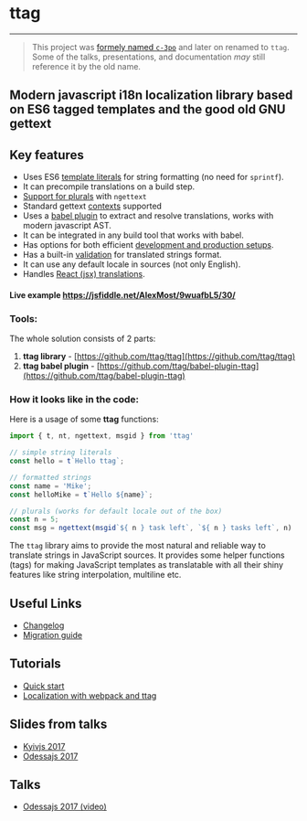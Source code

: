 # ttag
------

> This project was [formely named `c-3po`](https://github.com/c-3po-org/c-3po/issues/105) and later on renamed to `ttag`.
> Some of the talks, presentations, and documentation _may_ still reference it by the old name.

## Modern javascript i18n localization library based on ES6 tagged templates and the good old GNU gettext

## Key features
* Uses ES6 [template literals](https://developer.mozilla.org/en-US/docs/Web/JavaScript/Reference/Template_literals)
  for string formatting (no need for `sprintf`).
* It can precompile translations on a build step.
* [Support for plurals](reference-ngettext.md) with `ngettext`
* Standard gettext [contexts](reference-contexts.md) supported
* Uses a [babel plugin](https://github.com/ttag/babel-plugin-tag) to extract and resolve translations,
  works with modern javascript AST.
* It can be integrated in any build tool that works with babel.
* Has options for both efficient [development and production setups](localization-with-webpack.md).
* Has a built-in [validation](validation.md) for translated strings format.
* It can use any default locale in sources (not only English).
* Handles [React (jsx) translations](reference-jt-tag.md).

#### Live example https://jsfiddle.net/AlexMost/9wuafbL5/30/

### Tools:

The whole solution consists of 2 parts:

1. **ttag library** - [https://github.com/ttag/ttag](https://github.com/ttag/ttag)
2. **ttag babel plugin** - [https://github.com/ttag/babel-plugin-ttag](https://github.com/ttag/babel-plugin-ttag)

### How it looks like in the code:

Here is a usage of some **ttag** functions:

```js
import { t, nt, ngettext, msgid } from 'ttag'

// simple string literals
const hello = t`Hello ttag`;

// formatted strings
const name = 'Mike';
const helloMike = t`Hello ${name}`;

// plurals (works for default locale out of the box)
const n = 5;
const msg = ngettext(msgid`${ n } task left`, `${ n } tasks left`, n)
```

The `ttag` library aims to provide the most natural and reliable way to translate strings in JavaScript sources. It 
provides some helper functions (tags) for making JavaScript templates as translatable with all their shiny 
features like string interpolation, multiline etc.

## Useful Links
* [Changelog](CHANGELOG.md)
* [Migration guide](MIGRATION.md)

## Tutorials
* [Quick start](quick-start.md)
* [Localization with webpack and ttag](localization-with-webpack.md)

## Slides from talks
* [Kyivjs 2017](https://docs.google.com/presentation/d/1oj6ZaXfIfcClROe-4kOMMjnXFExn1gUfF6D30VyznWs/edit?usp=sharing)
* [Odessajs 2017](https://docs.google.com/presentation/d/1XB82-hTLQxP456Bk8UWJb-tZBsHnUHp4lJzmQorxNgs/edit?usp=sharing)

## Talks
* [Odessajs 2017 (video)](https://www.youtube.com/watch?v=9QjzpfA9LH4)
